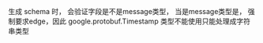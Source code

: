 生成 schema 时， 会验证字段是不是message类型， 当是message类型是， 强制要求edge，因此 google.protobuf.Timestamp 类型不能使用只能处理成字符串类型